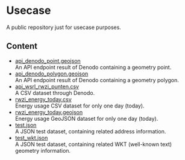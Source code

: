 # Usecase

A public repository just for usecase purposes.

## Content

-   [api_denodo_point.geojson](api_denodo_point.geojson)<br>
    An API endpoint result of Denodo containing a geometry point.
-   [api_denodo_polygon.geojson](api_denodo_polygon.geojson)<br>
    An API endpoint result of Denodo containing a geometry polygon.
-   [api_wsrl_rwzi_punten.csv](api_wsrl_rwzi_punten.csv)<br>
    A CSV dataset through Denodo.
-   [rwzi_energy_today.csv](rwzi_energy_today.csv)<br>
    Energy usage CSV dataset for only one day (today).
-   [rwzi_energy_today.geojson](rwzi_energy_today.geojson)<br>
    Energy usage GeoJSON dataset for only one day (today).
-   [test.json](test.json)<br>
    A JSON test dataset, containing related address information.
-   [test_wkt.json](test_wkt.json)<br>
    A JSON test dataset, containing related WKT (well-known text) geometry information.
